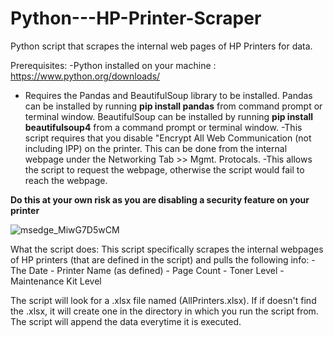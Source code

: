 # Python---HP-Printer-Scraper
Python script that scrapes the internal web pages of HP Printers for data. 

Prerequisites:
  -Python installed on your machine : https://www.python.org/downloads/
  - Requires the Pandas and BeautifulSoup library to be installed.
      Pandas can be installed by running **pip install pandas** from command prompt or terminal window.
      BeautifulSoup can be installed by running **pip install beautifulsoup4** from a command prompt or terminal window. 
  -This script requires that you disable "Encrypt All Web Communication (not including IPP) on the printer. This can be done from the internal webpage under the Networking Tab >> Mgmt. Protocals.
  -This allows the script to request the webpage, otherwise the script would fail to reach the webpage. 
  
  **Do this at your own risk as you are disabling a security feature on your printer**

  ![msedge_MiwG7D5wCM](https://github.com/Brand07/Python---HP-Printer-Scraper/assets/81128304/857f363f-b7dd-4d55-934e-ab152758a916)



What the script does:
  This script specifically scrapes the internal webpages of HP printers (that are defined in the script) and pulls the following info:
    - The Date
    - Printer Name (as defined)
    - Page Count
    - Toner Level 
    - Maintenance Kit Level

  The script will look for a .xlsx file named (AllPrinters.xlsx). If if doesn't find the .xlsx, it will create one in the directory in which you run the script from. The script will append the data everytime it is executed.
